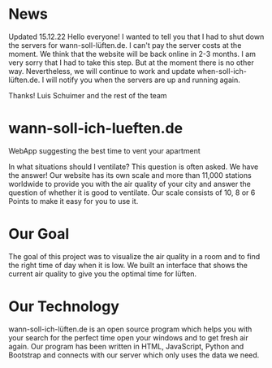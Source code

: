 # News
Updated 15.12.22
Hello everyone!
I wanted to tell you that I had to shut down the servers for wann-soll-lüften.de. I can't pay the server costs at the moment. We think that the website will be back online in 2-3 months. I am very sorry that I had to take this step. But at the moment there is no other way. Nevertheless, we will continue to work and update when-soll-ich-lüften.de. I will notify you when the servers are up and running again.

Thanks!
Luis Schuimer and the rest of the team


# wann-soll-ich-lueften.de
WebApp suggesting the best time to vent your apartment

In what situations should I ventilate? This question is often asked. We have the answer! Our website has its own scale and more than 11,000 stations worldwide to provide you with the air quality of your city and answer the question of whether it is good to ventilate. Our scale consists of 10, 8 or 6 Points to make it easy for you to use it.

# Our Goal
The goal of this project was to visualize the air quality in a room and to find the right time of day when it is low. We built an interface that shows the current air quality to give you the optimal time for lüften.

# Our Technology
wann-soll-ich-lüften.de is an open source program which helps you with your search for the perfect time open your windows and to get fresh air again. Our program has been written in HTML, JavaScript, Python and Bootstrap and connects with our server which only uses the data we need.
